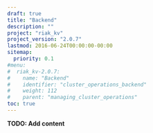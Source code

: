 ```yaml
---
draft: true
title: "Backend"
description: ""
project: "riak_kv"
project_version: "2.0.7"
lastmod: 2016-06-24T00:00:00-00:00
sitemap:
  priority: 0.1
#menu:
#  riak_kv-2.0.7:
#    name: "Backend"
#    identifier: "cluster_operations_backend"
#    weight: 112
#    parent: "managing_cluster_operations"
toc: true
---
```


**TODO: Add content**
